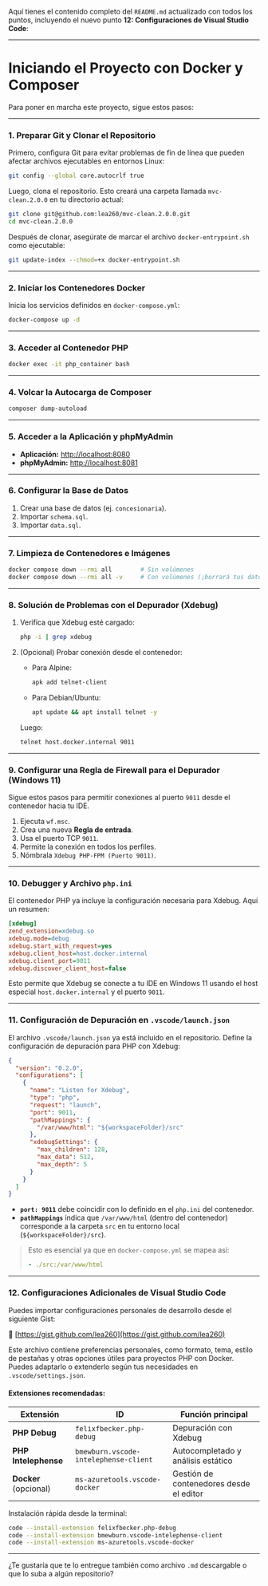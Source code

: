Aquí tienes el contenido completo del `README.md` actualizado con todos los puntos, incluyendo el nuevo punto **12: Configuraciones de Visual Studio Code**:

---

# Iniciando el Proyecto con Docker y Composer

Para poner en marcha este proyecto, sigue estos pasos:

---

### 1. Preparar Git y Clonar el Repositorio

Primero, configura Git para evitar problemas de fin de línea que pueden afectar archivos ejecutables en entornos Linux:

```bash
git config --global core.autocrlf true
```

Luego, clona el repositorio. Esto creará una carpeta llamada `mvc-clean.2.0.0` en tu directorio actual:

```bash
git clone git@github.com:lea260/mvc-clean.2.0.0.git
cd mvc-clean.2.0.0
```

Después de clonar, asegúrate de marcar el archivo `docker-entrypoint.sh` como ejecutable:

```bash
git update-index --chmod=+x docker-entrypoint.sh
```

---

### 2. Iniciar los Contenedores Docker

Inicia los servicios definidos en `docker-compose.yml`:

```bash
docker-compose up -d
```

---

### 3. Acceder al Contenedor PHP

```bash
docker exec -it php_container bash
```

---

### 4. Volcar la Autocarga de Composer

```bash
composer dump-autoload
```

---

### 5. Acceder a la Aplicación y phpMyAdmin

* **Aplicación:** [http://localhost:8080](http://localhost:8080)
* **phpMyAdmin:** [http://localhost:8081](http://localhost:8081)

---

### 6. Configurar la Base de Datos

1. Crear una base de datos (ej. `concesionaria`).
2. Importar `schema.sql`.
3. Importar `data.sql`.

---

### 7. Limpieza de Contenedores e Imágenes

```bash
docker compose down --rmi all        # Sin volúmenes  
docker compose down --rmi all -v     # Con volúmenes (¡borrará tus datos!)
```

---

### 8. Solución de Problemas con el Depurador (Xdebug)

1. Verifica que Xdebug esté cargado:

   ```bash
   php -i | grep xdebug
   ```

2. (Opcional) Probar conexión desde el contenedor:

   * Para Alpine:

     ```bash
     apk add telnet-client
     ```

   * Para Debian/Ubuntu:

     ```bash
     apt update && apt install telnet -y
     ```

   Luego:

   ```bash
   telnet host.docker.internal 9011
   ```

---

### 9. Configurar una Regla de Firewall para el Depurador (Windows 11)

Sigue estos pasos para permitir conexiones al puerto `9011` desde el contenedor hacia tu IDE.

1. Ejecuta `wf.msc`.
2. Crea una nueva **Regla de entrada**.
3. Usa el puerto TCP `9011`.
4. Permite la conexión en todos los perfiles.
5. Nómbrala `Xdebug PHP-FPM (Puerto 9011)`.

---

### 10. Debugger y Archivo `php.ini`

El contenedor PHP ya incluye la configuración necesaria para Xdebug. Aquí un resumen:

```ini
[xdebug]
zend_extension=xdebug.so
xdebug.mode=debug
xdebug.start_with_request=yes
xdebug.client_host=host.docker.internal
xdebug.client_port=9011
xdebug.discover_client_host=false
```

Esto permite que Xdebug se conecte a tu IDE en Windows 11 usando el host especial `host.docker.internal` y el puerto `9011`.

---

### 11. Configuración de Depuración en `.vscode/launch.json`

El archivo `.vscode/launch.json` ya está incluido en el repositorio. Define la configuración de depuración para PHP con Xdebug:

```json
{
  "version": "0.2.0",
  "configurations": [
    {
      "name": "Listen for Xdebug",
      "type": "php",
      "request": "launch",
      "port": 9011,
      "pathMappings": {
        "/var/www/html": "${workspaceFolder}/src"
      },
      "xdebugSettings": {
        "max_children": 128,
        "max_data": 512,
        "max_depth": 5
      }
    }
  ]
}
```

* **`port: 9011`** debe coincidir con lo definido en el `php.ini` del contenedor.
* **`pathMappings`** indica que `/var/www/html` (dentro del contenedor) corresponde a la carpeta `src` en tu entorno local (`${workspaceFolder}/src`).

> Esto es esencial ya que en `docker-compose.yml` se mapea así:
>
> ```yaml
> - ./src:/var/www/html
> ```

---

### 12. Configuraciones Adicionales de Visual Studio Code

Puedes importar configuraciones personales de desarrollo desde el siguiente Gist:

🔗 [https://gist.github.com/lea260](https://gist.github.com/lea260)

Este archivo contiene preferencias personales, como formato, tema, estilo de pestañas y otras opciones útiles para proyectos PHP con Docker. Puedes adaptarlo o extenderlo según tus necesidades en `.vscode/settings.json`.

#### Extensiones recomendadas:

| Extensión             | ID                                    | Función principal                       |
| --------------------- | ------------------------------------- | --------------------------------------- |
| **PHP Debug**         | `felixfbecker.php-debug`              | Depuración con Xdebug                   |
| **PHP Intelephense**  | `bmewburn.vscode-intelephense-client` | Autocompletado y análisis estático      |
| **Docker** (opcional) | `ms-azuretools.vscode-docker`         | Gestión de contenedores desde el editor |

Instalación rápida desde la terminal:

```bash
code --install-extension felixfbecker.php-debug
code --install-extension bmewburn.vscode-intelephense-client
code --install-extension ms-azuretools.vscode-docker
```

---

¿Te gustaría que te lo entregue también como archivo `.md` descargable o que lo suba a algún repositorio?
